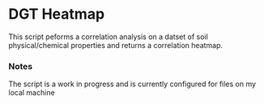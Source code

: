 # DGT Heatmap
This script peforms a correlation analysis on a datset of soil physical/chemical properties and returns a correlation heatmap.

### Notes
The script is a work in progress and is currently configured for files on my local machine

